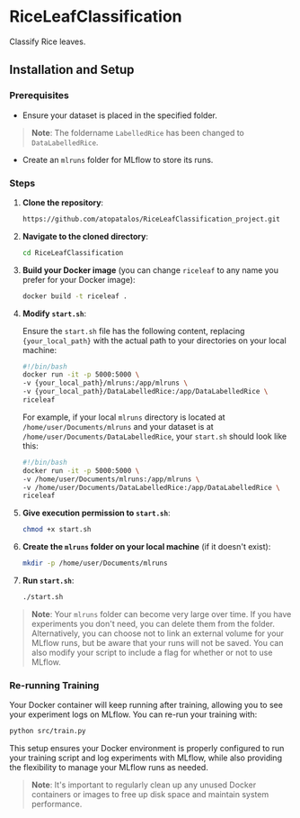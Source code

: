 # RiceLeafClassification

Classify Rice leaves.

## Installation and Setup

### Prerequisites

- Ensure your dataset is placed in the specified folder.
 > **Note**: The foldername `LabelledRice` has been changed to `DataLabelledRice`.
- Create an `mlruns` folder for MLflow to store its runs.

### Steps

1. **Clone the repository**:

    ```sh
    https://github.com/atopatalos/RiceLeafClassification_project.git
    ```

2. **Navigate to the cloned directory**:

    ```sh
    cd RiceLeafClassification
    ```

3. **Build your Docker image** (you can change `riceleaf` to any name you prefer for your Docker image):

    ```sh
    docker build -t riceleaf .
    ```

4. **Modify `start.sh`**:

    Ensure the `start.sh` file has the following content, replacing `{your_local_path}` with the actual path to your directories on your local machine:

    ```sh
    #!/bin/bash
    docker run -it -p 5000:5000 \
    -v {your_local_path}/mlruns:/app/mlruns \
    -v {your_local_path}/DataLabelledRice:/app/DataLabelledRice \
    riceleaf
    ```

    For example, if your local `mlruns` directory is located at `/home/user/Documents/mlruns` and your dataset is at `/home/user/Documents/DataLabelledRice`, your `start.sh` should look like this:

    ```sh
    #!/bin/bash
    docker run -it -p 5000:5000 \
    -v /home/user/Documents/mlruns:/app/mlruns \
    -v /home/user/Documents/DataLabelledRice:/app/DataLabelledRice \
    riceleaf
    ```

5. **Give execution permission to `start.sh`**:

    ```sh
    chmod +x start.sh
    ```

6. **Create the `mlruns` folder on your local machine** (if it doesn't exist):

    ```sh
    mkdir -p /home/user/Documents/mlruns
    ```

7. **Run `start.sh`**:

    ```sh
    ./start.sh
    ```

> **Note**: Your `mlruns` folder can become very large over time. If you have experiments you don't need, you can delete them from the folder. Alternatively, you can choose not to link an external volume for your MLflow runs, but be aware that your runs will not be saved. You can also modify your script to include a flag for whether or not to use MLflow.

### Re-running Training

Your Docker container will keep running after training, allowing you to see your experiment logs on MLflow. You can re-run your training with:

```sh
python src/train.py
```

This setup ensures your Docker environment is properly configured to run your training script and log experiments with MLflow, while also providing the flexibility to manage your MLflow runs as needed.

> **Note**: It's important to regularly clean up any unused Docker containers or images to free up disk space and maintain system performance.
